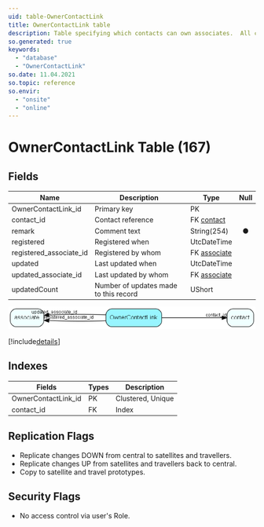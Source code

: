 ```yaml
---
uid: table-OwnerContactLink
title: OwnerContactLink table
description: Table specifying which contacts can own associates.  All contacts that have rows in this table (i.e. rows with contact_id pointing to them) will be offered as associate owners in the maintenance client and as candidate Satellite owners. Such contacts have restrictions on editing and deletion to protect database consistency. 
so.generated: true
keywords:
  - "database"
  - "OwnerContactLink"
so.date: 11.04.2021
so.topic: reference
so.envir:
  - "onsite"
  - "online"
---
```


# OwnerContactLink Table (167)

## Fields

| Name | Description | Type | Null |
|------|-------------|------|:----:|
|OwnerContactLink\_id|Primary key|PK| |
|contact\_id|Contact reference|FK [contact](contact.md)| |
|remark|Comment text|String(254)|&#x25CF;|
|registered|Registered when|UtcDateTime| |
|registered\_associate\_id|Registered by whom|FK [associate](associate.md)| |
|updated|Last updated when|UtcDateTime| |
|updated\_associate\_id|Last updated by whom|FK [associate](associate.md)| |
|updatedCount|Number of updates made to this record|UShort| |


![OwnerContactLink table relationship diagram](./media/OwnerContactLink.png)

[!include[details](./includes/ownercontactlink.md)]

## Indexes

| Fields | Types | Description |
|--------|-------|-------------|
|OwnerContactLink\_id |PK |Clustered, Unique |
|contact\_id |FK |Index |

## Replication Flags

* Replicate changes DOWN from central to satellites and travellers.
* Replicate changes UP from satellites and travellers back to central.
* Copy to satellite and travel prototypes.

## Security Flags

* No access control via user's Role.

